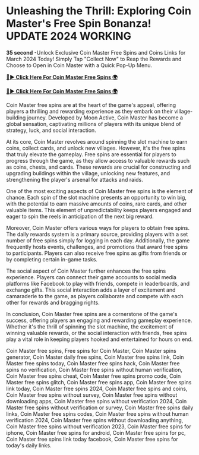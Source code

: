 # Unleashing the Thrill: Exploring Coin Master's Free Spin Bonanza! UPDATE 2024 WORKING

**35 second** -Unlock Exclusive Coin Master Free Spins and Coins Links for March 2024 Today! Simply Tap "Collect Now" to Reap the Rewards and Choose to Open in Coin Master with a Quick Pop-Up Menu. 

[**🔴► Click Here For Coin Master Free Spins 🌍**](https://moroccino.github.io/CoinMaster/)

[**🔴► Click Here For Coin Master Free Spins 🌍**](https://moroccino.github.io/CoinMaster/)


Coin Master free spins are at the heart of the game's appeal, offering players a thrilling and rewarding experience as they embark on their village-building journey. Developed by Moon Active, Coin Master has become a global sensation, captivating millions of players with its unique blend of strategy, luck, and social interaction.

At its core, Coin Master revolves around spinning the slot machine to earn coins, collect cards, and unlock new villages. However, it's the free spins that truly elevate the gameplay. Free spins are essential for players to progress through the game, as they allow access to valuable rewards such as coins, chests, and cards. These rewards are crucial for constructing and upgrading buildings within the village, unlocking new features, and strengthening the player's arsenal for attacks and raids.

One of the most exciting aspects of Coin Master free spins is the element of chance. Each spin of the slot machine presents an opportunity to win big, with the potential to earn massive amounts of coins, rare cards, and other valuable items. This element of unpredictability keeps players engaged and eager to spin the reels in anticipation of the next big reward.

Moreover, Coin Master offers various ways for players to obtain free spins. The daily rewards system is a primary source, providing players with a set number of free spins simply for logging in each day. Additionally, the game frequently hosts events, challenges, and promotions that award free spins to participants. Players can also receive free spins as gifts from friends or by completing certain in-game tasks.

The social aspect of Coin Master further enhances the free spins experience. Players can connect their game accounts to social media platforms like Facebook to play with friends, compete in leaderboards, and exchange gifts. This social interaction adds a layer of excitement and camaraderie to the game, as players collaborate and compete with each other for rewards and bragging rights.

In conclusion, Coin Master free spins are a cornerstone of the game's success, offering players an engaging and rewarding gameplay experience. Whether it's the thrill of spinning the slot machine, the excitement of winning valuable rewards, or the social interaction with friends, free spins play a vital role in keeping players hooked and entertained for hours on end.


Coin Master free spins, Free spins for Coin Master, Coin Master spins generator, Coin Master daily free spins, Coin Master free spins link, Coin Master free spins today, Coin Master free spins hack, Coin Master free spins no verification, Coin Master free spins without human verification, Coin Master free spins cheat, Coin Master free spins promo code, Coin Master free spins glitch, Coin Master free spins app, Coin Master free spins link today, Coin Master free spins 2024, Coin Master free spins and coins, Coin Master free spins without survey, Coin Master free spins without downloading apps, Coin Master free spins without verification 2024, Coin Master free spins without verification or survey, Coin Master free spins daily links, Coin Master free spins codes, Coin Master free spins without human verification 2024, Coin Master free spins without downloading anything, Coin Master free spins without verification 2023, Coin Master free spins for iphone, Coin Master free spins for android, Coin Master free spins for pc, Coin Master free spins link today facebook, Coin Master free spins for today's daily links.
